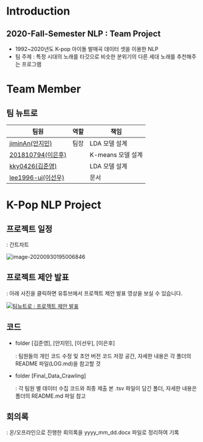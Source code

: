 



# Introduction

## 2020-Fall-Semester NLP : Team Project

- 1992~2020년도 K-pop 아이돌 발매곡 데이터 셋을 이용한 NLP
- 팀 주제 : 특정 시대의 노래를 타깃으로 비슷한 분위기의 다른 세대 노래를 추천해주는 프로그램

# Team Member

## 팀 뉴트로

| 팀원                                                | 역할              | 책임 |
| --------------------------------------------------- | ----------------- | ---- |
| [jiminAn(안지민)](https://github.com/jiminAn)       | 팀장 |LDA 모델 설계|
| [201810794(이은후)](https://github.com/201810794)   |      |K-means 모델 설계|
| [kky0426(김준영)](https://github.com/kky0426)       |     |LDA 모델 설계|
| [lee1996-ui(이선우)](https://github.com/lee1996-ui) |      |문서|



# K-Pop NLP Project

## 프로젝트 일정

: 간트차트

![image-20200930195006846](https://github.com/jiminAn/Kpop_NLP_Project/blob/master/img/1.png)

## 프로젝트 제안 발표

: 아래 사진을 클릭하면 유튜브에서 프로젝트 제안 발표 영상을 보실 수 있습니다.

[![팀뉴트로 : 프로젝트 제안 발표](https://img.youtube.com/vi/28hdOUgEhpc/0.jpg)](https://www.youtube.com/watch?v=28hdOUgEhpc&t=733s)



## 코드

- folder [김준영], [안지민], [이선우], [이은후]

  : 팀원들의 개인 코드 수정 및 초안 버전 코드 저장 공간, 자세한 내용은 각 폴더의 README 파일(LOG.md)을 참고할 것

- folder [Final_Data_Crawling]

  : 각 팀원 별 데이터 수집 코드와 최종 제출 본 .tsv 파일이 담긴 폴더, 자세한 내용은 폴더의 README.md 파일 참고

## 회의록

: 온/오프라인으로 진행한 회의록을 yyyy_mm_dd.docx 파일로 정리하여 기록
